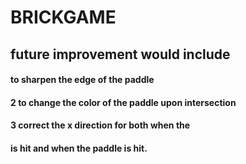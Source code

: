 # BRICKGAME
## future improvement would include
#### to sharpen the edge of the paddle
#### 2 to change the color of the paddle upon intersection
#### 3 correct the x direction for both when the 
#### is hit and when the paddle is hit.